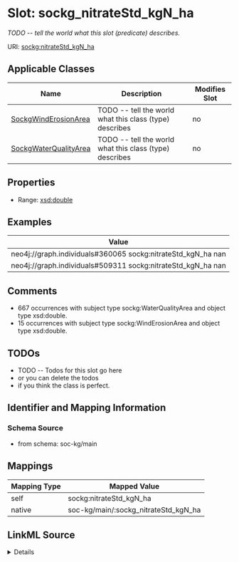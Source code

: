

# Slot: sockg_nitrateStd_kgN_ha


_TODO -- tell the world what this slot (predicate) describes._





URI: [sockg:nitrateStd_kgN_ha](http://www.semanticweb.org/sockg/ontologies/2024/0/soil-carbon-ontology/nitrateStd_kgN_ha)



<!-- no inheritance hierarchy -->





## Applicable Classes

| Name | Description | Modifies Slot |
| --- | --- | --- |
| [SockgWindErosionArea](../classes/SockgWindErosionArea.md) | TODO -- tell the world what this class (type) describes |  no  |
| [SockgWaterQualityArea](../classes/SockgWaterQualityArea.md) | TODO -- tell the world what this class (type) describes |  no  |







## Properties

* Range: [xsd:double](http://www.w3.org/2001/XMLSchema#double)






## Examples

| Value |
| --- |
| neo4j://graph.individuals#360065 sockg:nitrateStd_kgN_ha nan |
| neo4j://graph.individuals#509311 sockg:nitrateStd_kgN_ha nan |

## Comments

* 667 occurrences with subject type sockg:WaterQualityArea and object type xsd:double.
* 15 occurrences with subject type sockg:WindErosionArea and object type xsd:double.

## TODOs

* TODO -- Todos for this slot go here
* or you can delete the todos
* if you think the class is perfect.

## Identifier and Mapping Information







### Schema Source


* from schema: soc-kg/main




## Mappings

| Mapping Type | Mapped Value |
| ---  | ---  |
| self | sockg:nitrateStd_kgN_ha |
| native | soc-kg/main/:sockg_nitrateStd_kgN_ha |




## LinkML Source

<details>
```yaml
name: sockg_nitrateStd_kgN_ha
description: TODO -- tell the world what this slot (predicate) describes.
todos:
- TODO -- Todos for this slot go here
- or you can delete the todos
- if you think the class is perfect.
comments:
- 667 occurrences with subject type sockg:WaterQualityArea and object type xsd:double.
- 15 occurrences with subject type sockg:WindErosionArea and object type xsd:double.
examples:
- value: neo4j://graph.individuals#360065 sockg:nitrateStd_kgN_ha nan
- value: neo4j://graph.individuals#509311 sockg:nitrateStd_kgN_ha nan
from_schema: soc-kg/main
rank: 1000
slot_uri: sockg:nitrateStd_kgN_ha
alias: sockg_nitrateStd_kgN_ha
domain_of:
- sockg_WaterQualityArea
- sockg_WindErosionArea
range: double

```
</details>